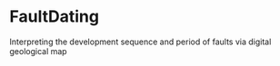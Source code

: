 # FaultDating
Interpreting the development sequence and period of faults via digital geological map
